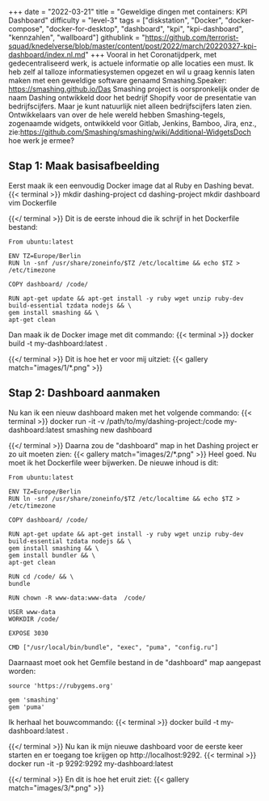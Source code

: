 +++
date = "2022-03-21"
title = "Geweldige dingen met containers: KPI Dashboard"
difficulty = "level-3"
tags = ["diskstation", "Docker", "docker-compose", "docker-for-desktop", "dashboard", "kpi", "kpi-dashboard", "kennzahlen", "wallboard"]
githublink = "https://github.com/terrorist-squad/knedelverse/blob/master/content/post/2022/march/20220327-kpi-dashboard/index.nl.md"
+++
Vooral in het Coronatijdperk, met gedecentraliseerd werk, is actuele informatie op alle locaties een must. Ik heb zelf al talloze informatiesystemen opgezet en wil u graag kennis laten maken met een geweldige software genaamd Smashing.Speaker: https://smashing.github.io/Das Smashing project is oorspronkelijk onder de naam Dashing ontwikkeld door het bedrijf Shopify voor de presentatie van bedrijfscijfers. Maar je kunt natuurlijk niet alleen bedrijfscijfers laten zien. Ontwikkelaars van over de hele wereld hebben Smashing-tegels, zogenaamde widgets, ontwikkeld voor Gitlab, Jenkins, Bamboo, Jira, enz., zie:https://github.com/Smashing/smashing/wiki/Additional-WidgetsDoch hoe werk je ermee?
## Stap 1: Maak basisafbeelding
Eerst maak ik een eenvoudig Docker image dat al Ruby en Dashing bevat.
{{< terminal >}}
mkdir dashing-project
cd dashing-project
mkdir dashboard
vim Dockerfile

{{</ terminal >}}
Dit is de eerste inhoud die ik schrijf in het Dockerfile bestand:
```
From ubuntu:latest
 
ENV TZ=Europe/Berlin
RUN ln -snf /usr/share/zoneinfo/$TZ /etc/localtime && echo $TZ > /etc/timezone

COPY dashboard/ /code/

RUN apt-get update && apt-get install -y ruby wget unzip ruby-dev build-essential tzdata nodejs && \
gem install smashing && \
apt-get clean

```
Dan maak ik de Docker image met dit commando:
{{< terminal >}}
docker build -t my-dashboard:latest .

{{</ terminal >}}
Dit is hoe het er voor mij uitziet:
{{< gallery match="images/1/*.png" >}}

## Stap 2: Dashboard aanmaken
Nu kan ik een nieuw dashboard maken met het volgende commando:
{{< terminal >}}
docker run -it -v /path/to/my/dashing-project:/code my-dashboard:latest smashing new dashboard

{{</ terminal >}}
Daarna zou de "dashboard" map in het Dashing project er zo uit moeten zien:
{{< gallery match="images/2/*.png" >}}
Heel goed. Nu moet ik het Dockerfile weer bijwerken. De nieuwe inhoud is dit:
```
From ubuntu:latest
 
ENV TZ=Europe/Berlin
RUN ln -snf /usr/share/zoneinfo/$TZ /etc/localtime && echo $TZ > /etc/timezone
 
COPY dashboard/ /code/
 
RUN apt-get update && apt-get install -y ruby wget unzip ruby-dev build-essential tzdata nodejs && \
gem install smashing && \
gem install bundler && \
apt-get clean
 
RUN cd /code/ && \
bundle
 
RUN chown -R www-data:www-data  /code/

USER www-data
WORKDIR /code/

EXPOSE 3030

CMD ["/usr/local/bin/bundle", "exec", "puma", "config.ru"]

```
Daarnaast moet ook het Gemfile bestand in de "dashboard" map aangepast worden:
```
source 'https://rubygems.org'

gem 'smashing'
gem 'puma'

```
Ik herhaal het bouwcommando:
{{< terminal >}}
docker build -t my-dashboard:latest .

{{</ terminal >}}
Nu kan ik mijn nieuwe dashboard voor de eerste keer starten en er toegang toe krijgen op http://localhost:9292.
{{< terminal >}}
docker run -it -p 9292:9292 my-dashboard:latest

{{</ terminal >}}
En dit is hoe het eruit ziet:
{{< gallery match="images/3/*.png" >}}
